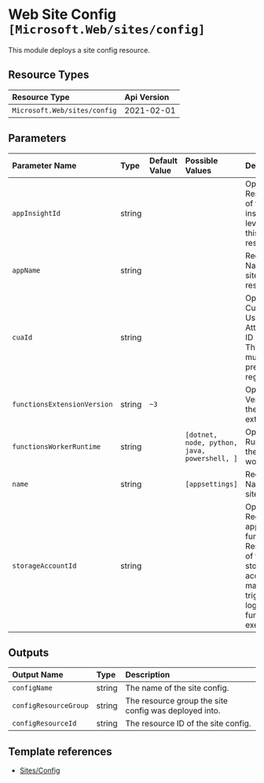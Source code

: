 # Web Site Config `[Microsoft.Web/sites/config]`

This module deploys a site config resource.

## Resource Types

| Resource Type | Api Version |
| :-- | :-- |
| `Microsoft.Web/sites/config` | 2021-02-01 |

## Parameters

| Parameter Name | Type | Default Value | Possible Values | Description |
| :-- | :-- | :-- | :-- | :-- |
| `appInsightId` | string |  |  | Optional. Resource ID of the app insight to leverage for this resource. |
| `appName` | string |  |  | Required. Name of the site parent resource. |
| `cuaId` | string |  |  | Optional. Customer Usage Attribution ID (GUID). This GUID must be previously registered. |
| `functionsExtensionVersion` | string | `~3` |  | Optional. Version of the function extension. |
| `functionsWorkerRuntime` | string |  | `[dotnet, node, python, java, powershell, ]` | Optional. Runtime of the function worker. |
| `name` | string |  | `[appsettings]` | Required. Name of the site config. |
| `storageAccountId` | string |  |  | Optional. Required if app of kind functionapp. Resource ID of the storage account to manage triggers and logging function executions. |

## Outputs

| Output Name | Type | Description |
| :-- | :-- | :-- |
| `configName` | string | The name of the site config. |
| `configResourceGroup` | string | The resource group the site config was deployed into. |
| `configResourceId` | string | The resource ID of the site config. |

## Template references

- [Sites/Config](https://docs.microsoft.com/en-us/azure/templates/Microsoft.Web/2021-02-01/sites/config)
